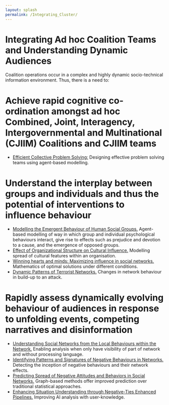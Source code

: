 ```yaml
---
layout: splash
permalink: /Integrating_Cluster/
---
```


# Integrating Ad hoc Coalition Teams and Understanding Dynamic Audiences

Coalition operations occur in a complex and highly dynamic socio-technical information environment. Thus, there is a need to:

#	Achieve rapid cognitive co-ordination amongst ad hoc Combined, Joint, Interagency, Intergovernmental and Multinational (CJIIM) Coalitions and CJIIM teams
* [Efficient Collective Problem Solving:](/3b02/) Designing effective problem solving teams using agent-based modelling.  

#	Understand the interplay between groups and individuals and thus the potential of interventions to influence behaviour 
*	[Modelling the Emergent Behaviour of Human Social Groups.](/3c01/)  Agent-based modelling of way in which group and individual psychological behaviours interact, give rise to effects such as prejudice and devotion to a cause, and the emergence of opposed groups. 
*	[Effect of Organizational Structure on Cultural Influence.](/3b03/) Modelling spread of cultural features within an organisation.                                    
*	[Winning hearts and minds: Maximizing influence in social networks.](/3b01/) Mathematics of optimal solutions under different conditions. 
*	[Dynamic Patterns of Terrorist Networks.](/3a10/)  Changes in network behaviour in build-up to an attack. 

#	Rapidly assess dynamically evolving behaviour of audiences in response to unfolding events, competing narratives and disinformation
*	[Understanding Social Networks from the Local Behaviours within the Network.](/3a03/)  Enabling analysis when only have visibility of part of network and without processing language. 
*	[Identifying Patterns and Signatures of Negative Behaviours in Networks.](/3a05/) Detecting the inception of negative behaviours and their network effects. 
*	[Predicting Spread of Negative Attitudes and Behaviors in Social Networks.](/3a06/)  Graph-based methods offer improved prediction over traditional statistical approaches. 
* [Enhancing Situation Understanding through Negative-Ties Enhanced Pipelines.](/3a13/)  Improving AI analysis with user-knowledge. 
